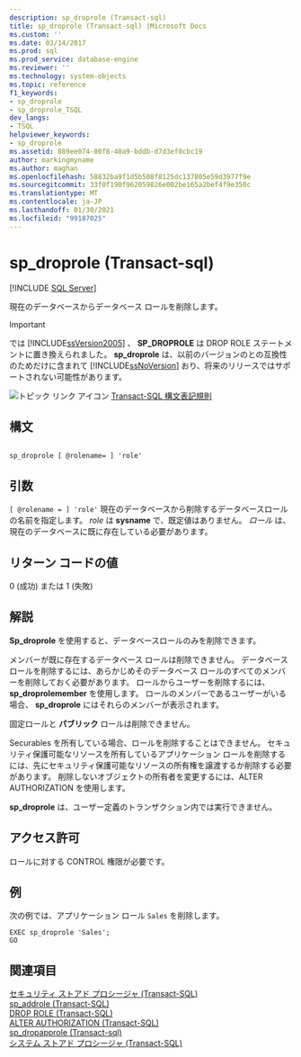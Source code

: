 ```yaml
---
description: sp_droprole (Transact-sql)
title: sp_droprole (Transact-sql) |Microsoft Docs
ms.custom: ''
ms.date: 03/14/2017
ms.prod: sql
ms.prod_service: database-engine
ms.reviewer: ''
ms.technology: system-objects
ms.topic: reference
f1_keywords:
- sp_droprole
- sp_droprole_TSQL
dev_langs:
- TSQL
helpviewer_keywords:
- sp_droprole
ms.assetid: 889ee074-00f8-40a9-bddb-d7d3ef0cbc19
author: markingmyname
ms.author: maghan
ms.openlocfilehash: 58832ba9f1d5b508f8125dc137805e59d3977f9e
ms.sourcegitcommit: 33f0f190f962059826e002be165a2bef4f9e350c
ms.translationtype: MT
ms.contentlocale: ja-JP
ms.lasthandoff: 01/30/2021
ms.locfileid: "99187025"
---
```

# <a name="sp_droprole-transact-sql"></a>sp_droprole (Transact-sql)
[!INCLUDE [SQL Server](../../includes/applies-to-version/sqlserver.md)]

  現在のデータベースからデータベース ロールを削除します。  
  
> [!IMPORTANT]  
>  では [!INCLUDE[ssVersion2005](../../includes/ssversion2005-md.md)] 、 **SP_DROPROLE** は DROP ROLE ステートメントに置き換えられました。 **sp_droprole** は、以前のバージョンのとの互換性のためだけに含まれて [!INCLUDE[ssNoVersion](../../includes/ssnoversion-md.md)] おり、将来のリリースではサポートされない可能性があります。  
  
 ![トピック リンク アイコン](../../database-engine/configure-windows/media/topic-link.gif "トピック リンク アイコン") [Transact-SQL 構文表記規則](../../t-sql/language-elements/transact-sql-syntax-conventions-transact-sql.md)  
  
## <a name="syntax"></a>構文  
  
```  
  
sp_droprole [ @rolename= ] 'role'  
```  
  
## <a name="arguments"></a>引数  
`[ @rolename = ] 'role'` 現在のデータベースから削除するデータベースロールの名前を指定します。 *role* は **sysname** で、既定値はありません。 *ロール* は、現在のデータベースに既に存在している必要があります。  
  
## <a name="return-code-values"></a>リターン コードの値  
 0 (成功) または 1 (失敗)  
  
## <a name="remarks"></a>解説  
 **Sp_droprole** を使用すると、データベースロールのみを削除できます。  
  
 メンバーが既に存在するデータベース ロールは削除できません。 データベース ロールを削除するには、あらかじめそのデータベース ロールのすべてのメンバーを削除しておく必要があります。 ロールからユーザーを削除するには、 **sp_droprolemember** を使用します。 ロールのメンバーであるユーザーがいる場合、 **sp_droprole** にはそれらのメンバーが表示されます。  
  
 固定ロールと **パブリック** ロールは削除できません。  
  
 Securables を所有している場合、ロールを削除することはできません。 セキュリティ保護可能なリソースを所有しているアプリケーション ロールを削除するには、先にセキュリティ保護可能なリソースの所有権を譲渡するか削除する必要があります。 削除しないオブジェクトの所有者を変更するには、ALTER AUTHORIZATION を使用します。  
  
 **sp_droprole** は、ユーザー定義のトランザクション内では実行できません。  
  
## <a name="permissions"></a>アクセス許可  
 ロールに対する CONTROL 権限が必要です。  
  
## <a name="examples"></a>例  
 次の例では、アプリケーション ロール `Sales` を削除します。  
  
```  
EXEC sp_droprole 'Sales';  
GO  
```  
  
## <a name="see-also"></a>関連項目  
 [セキュリティ ストアド プロシージャ &#40;Transact-SQL&#41;](../../relational-databases/system-stored-procedures/security-stored-procedures-transact-sql.md)   
 [sp_addrole &#40;Transact-SQL&#41;](../../relational-databases/system-stored-procedures/sp-addrole-transact-sql.md)   
 [DROP ROLE &#40;Transact-SQL&#41;](../../t-sql/statements/drop-role-transact-sql.md)   
 [ALTER AUTHORIZATION &#40;Transact-SQL&#41;](../../t-sql/statements/alter-authorization-transact-sql.md)   
 [sp_dropapprole &#40;Transact-sql&#41;](../../relational-databases/system-stored-procedures/sp-dropapprole-transact-sql.md)   
 [システム ストアド プロシージャ &#40;Transact-SQL&#41;](../../relational-databases/system-stored-procedures/system-stored-procedures-transact-sql.md)  
  
  
